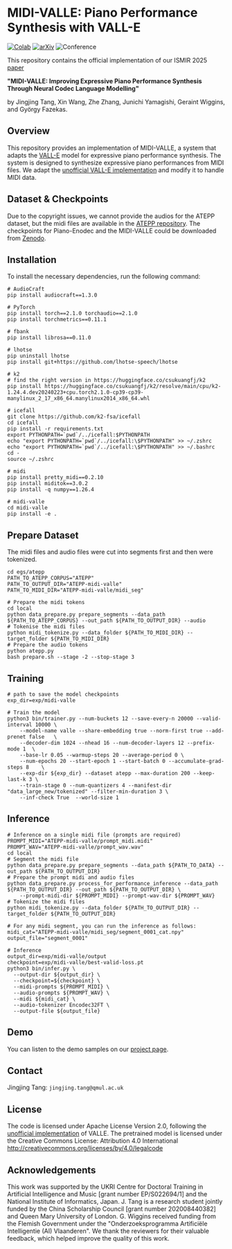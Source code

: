 # MIDI-VALLE: Piano Performance Synthesis with VALL-E
[![Colab](https://colab.research.google.com/assets/colab-badge.svg)](https://colab.research.google.com/drive/1J16U55C-uBYgMDasUC7-Ku8zirzjFVQb?usp=sharing)
[![arXiv](https://img.shields.io/badge/arXiv-2501.10222v1-b31b1b.svg)](https://arxiv.org/abs/2501.10222v1)
![Conference](https://img.shields.io/badge/Conference-ISMIR%202025-blue)

This repository contains the official implementation of our ISMIR 2025 [paper](https://ieeexplore.ieee.org/stamp/stamp.jsp?arnumber=10890623)

**"MIDI-VALLE: Improving Expressive Piano Performance Synthesis Through Neural Codec Language Modelling"**

by Jingjing Tang, Xin Wang, Zhe Zhang, Junichi Yamagishi, Geraint Wiggins, and György Fazekas.

## Overview
This repository provides an implementation of MIDI-VALLE, a system that adapts the [VALL-E]((https://arxiv.org/abs/2301.02111)) model for expressive piano performance synthesis. The system is designed to synthesize expressive piano performances from MIDI files. We adapt the [unofficial VALL-E implementation](https://github.com/lifeiteng/vall-e) and modify it to handle MIDI data.

## Dataset & Checkpoints
Due to the copyright issues, we cannot provide the audios for the ATEPP dataset, but the midi files are available in the [ATEPP repository](https://github.com/tangjjbetsy/ATEPP). The checkpoints for Piano-Enodec and the MIDI-VALLE could be downloaded from [Zenodo](). 

## Installation
To install the necessary dependencies, run the following command:
```
# AudioCraft
pip install audiocraft==1.3.0

# PyTorch
pip install torch==2.1.0 torchaudio==2.1.0
pip install torchmetrics==0.11.1

# fbank
pip install librosa==0.11.0

# lhotse
pip uninstall lhotse
pip install git+https://github.com/lhotse-speech/lhotse

# k2
# find the right version in https://huggingface.co/csukuangfj/k2
pip install https://huggingface.co/csukuangfj/k2/resolve/main/cpu/k2-1.24.4.dev20240223+cpu.torch2.1.0-cp39-cp39-manylinux_2_17_x86_64.manylinux2014_x86_64.whl

# icefall
git clone https://github.com/k2-fsa/icefall
cd icefall
pip install -r requirements.txt
export PYTHONPATH=`pwd`/../icefall:$PYTHONPATH
echo "export PYTHONPATH=`pwd`/../icefall:\$PYTHONPATH" >> ~/.zshrc
echo "export PYTHONPATH=`pwd`/../icefall:\$PYTHONPATH" >> ~/.bashrc
cd -
source ~/.zshrc

# midi
pip install pretty_midi==0.2.10
pip install miditok==3.0.2
pip install -q numpy==1.26.4

# midi-valle
cd midi-valle
pip install -e .
```

## Prepare Dataset
The midi files and audio files were cut into segments first and then were tokenized.

```
cd egs/atepp
PATH_TO_ATEPP_CORPUS="ATEPP"
PATH_TO_OUTPUT_DIR="ATEPP-midi-valle"
PATH_TO_MIDI_DIR="ATEPP-midi-valle/midi_seg"

# Prepare the midi tokens
cd local
python data_prepare.py prepare_segments --data_path ${PATH_TO_ATEPP_CORPUS} --out_path ${PATH_TO_OUTPUT_DIR} --audio
# Tokenise the midi files
python midi_tokenize.py --data_folder ${PATH_TO_MIDI_DIR} --target_folder ${PATH_TO_MIDI_DIR}
# Prepare the audio tokens
python atepp.py
bash prepare.sh --stage -2 --stop-stage 3
```

## Training
```
# path to save the model checkpoints
exp_dir=exp/midi-valle 

# Train the model
python3 bin/trainer.py --num-buckets 12 --save-every-n 20000 --valid-interval 10000 \
    --model-name valle --share-embedding true --norm-first true --add-prenet false   \
    --decoder-dim 1024 --nhead 16 --num-decoder-layers 12 --prefix-mode 1  \
    --base-lr 0.05 --warmup-steps 20 --average-period 0 \
    --num-epochs 20 --start-epoch 1 --start-batch 0 --accumulate-grad-steps 8    \
    --exp-dir ${exp_dir} --dataset atepp --max-duration 200 --keep-last-k 3 \
    --train-stage 0 --num-quantizers 4 --manifest-dir "data_large_new/tokenized" --filter-min-duration 3 \
    --inf-check True  --world-size 1
```

## Inference
```
# Inference on a single midi file (prompts are required)
PROMPT_MIDI="ATEPP-midi-valle/prompt_midi.midi"
PROMPT_WAV="ATEPP-midi-valle/prompt_wav.wav"
cd local
# Segment the midi file
python data_prepare.py prepare_segments --data_path ${PATH_TO_DATA} --out_path ${PATH_TO_OUTPUT_DIR}
# Prepare the prompt midi and audio files
python data_prepare.py process_for_performance_inference --data_path ${PATH_TO_OUTPUT_DIR} --out_path ${PATH_TO_OUTPUT_DIR} \
    --prompt-midi-dir ${PROMPT_MIDI} --prompt-wav-dir ${PROMPT_WAV}
# Tokenize the midi files
python midi_tokenize.py --data_folder ${PATH_TO_OUTPUT_DIR} --target_folder ${PATH_TO_OUTPUT_DIR}

# For any midi segment, you can run the inference as follows:
midi_cat="ATEPP-midi-valle/midi_seg/segment_0001_cat.npy"
output_file="segment_0001"

# Inference
output_dir=exp/midi-valle/output
checkpoint=exp/midi-valle/best-valid-loss.pt
python3 bin/infer.py \
  --output-dir ${output_dir} \
  --checkpoint=${checkpoint} \
  --midi-prompts ${PROMPT_MIDI} \
  --audio-prompts ${PROMPT_WAV} \
  --midi ${midi_cat} \
  --audio-tokenizer Encodec32FT \
  --output-file ${output_file}
```

## Demo
You can listen to the demo samples on our [project page](https://tangjjbetsy.github.io/MIDI-VALLE/).

## Contact
Jingjing Tang: `jingjing.tang@qmul.ac.uk`

## License
The code is licensed under Apache License Version 2.0, following the [unofficial implementation](https://github.com/lifeiteng/vall-e) of VALLE. The pretrained model is licensed under the Creative Commons License: Attribution 4.0 International http://creativecommons.org/licenses/by/4.0/legalcode

## Acknowledgements
This work was supported by the UKRI Centre for Doctoral Training in Artificial Intelligence and Music [grant number EP/S022694/1] and the National Institute of Informatics, Japan. J. Tang is a research student jointly funded by the China Scholarship Council [grant number 202008440382] and Queen Mary University of London. G. Wiggins received funding from the Flemish Government under the "Onderzoeksprogramma Artificiële Intelligentie (AI) Vlaanderen". We thank the reviewers for their valuable feedback, which helped improve the quality of this work.